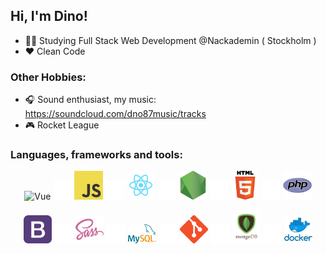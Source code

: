 ## Hi, I'm Dino!

- 👨‍🎓 Studying Full Stack Web Development @Nackademin ( Stockholm )
- ❤ Clean Code

### Other Hobbies:

- 🎧 Sound enthusiast, my music: https://soundcloud.com/dno87music/tracks
- 🎮 Rocket League

### Languages, frameworks and tools:

<p align="center" width="100%">
    <img alt="Vue" width="9%" src="https://cdn-contents.anymindgroup.com/corporate/wp-uploads/2021/10/19091804/logo-2.png" />
    <img alt="fakemargin" width="6%" src="logos/blank.png" />
    <img alt="JS" width="9%" src="https://raw.githubusercontent.com/github/explore/80688e429a7d4ef2fca1e82350fe8e3517d3494d/topics/javascript/javascript.png" />
    <img alt="fakemargin" width="6%" src="logos/blank.png" />
    <img alt="React" width="9%" src="https://raw.githubusercontent.com/github/explore/80688e429a7d4ef2fca1e82350fe8e3517d3494d/topics/react/react.png" />
    <img alt="fakemargin" width="6%" src="logos/blank.png" />
    <img alt="NodeJS" width="9%" src="https://raw.githubusercontent.com/github/explore/80688e429a7d4ef2fca1e82350fe8e3517d3494d/topics/nodejs/nodejs.png" />
    <img alt="fakemargin" width="6%" src="logos/blank.png" />
    <img alt="HTML5" width="9%" src="https://raw.githubusercontent.com/github/explore/80688e429a7d4ef2fca1e82350fe8e3517d3494d/topics/html/html.png" />
    <img alt="fakemargin" width="6%" src="logos/blank.png" />
    <img alt="PHP" width="9%" src="https://raw.githubusercontent.com/github/explore/ccc16358ac4530c6a69b1b80c7223cd2744dea83/topics/php/php.png" />
</p>
<p align="center" width="100%">
    <img alt="Bootstrap" width="9%" src="https://raw.githubusercontent.com/github/explore/80688e429a7d4ef2fca1e82350fe8e3517d3494d/topics/bootstrap/bootstrap.png" />
    <img alt="fakemargin" width="6%" src="logos/blank.png" />
    <img alt="Sass" width="9%" src="https://raw.githubusercontent.com/github/explore/80688e429a7d4ef2fca1e82350fe8e3517d3494d/topics/sass/sass.png" />
    <img alt="fakemargin" width="6%" src="logos/blank.png" />
    <img alt="MySQL" width="9%" src="logos/mysql.png" />
    <img alt="fakemargin" width="6%" src="logos/blank.png" />
    <img alt="Git" width="9%" src="logos/git.png" />
    <img alt="fakemargin" width="6%" src="logos/blank.png" />
    <img alt="MongoDB" width="9%" src="logos/mongodb.png" />
    <img alt="fakemargin" width="6%" src="logos/blank.png" />
    <img alt="Docker" width="9%" src="https://raw.githubusercontent.com/github/explore/80688e429a7d4ef2fca1e82350fe8e3517d3494d/topics/docker/docker.png" />
</p>

